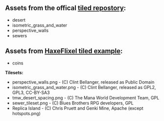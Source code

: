 ## Assets from the offical [tiled repostory](https://github.com/bjorn/tiled):

* desert
* isometric_grass_and_water
* perspective_walls
* sewers

## Assets from [HaxeFlixel tiled example](https://github.com/HaxeFlixel/flixel-demos/tree/dev/Editors/TiledEditor):

* coins


**Tilesets:**

* perspective_walls.png - (C) Clint Bellanger, released as Public Domain
* isometric_grass_and_water.png - (C) Clint Bellanger, released as GPL2, GPL3, CC-BY-SA3
* tmw_desert_spacing.png - (C) The Mana World Development Team, GPL
* sewer_tileset.png - (C) Blues Brothers RPG developers, GPL
* Replica Island - (C) Chris Pruett and Genki Mine, Apache (except hotspots.png)